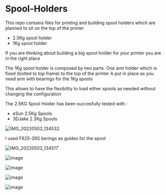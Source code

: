 # Spool-Holders

This repo contains files for printing and building spool holders which are planned to sit on the top of the printer
* 2.5Kg spool holder
* 1Kg spool holder

If you are thinking about building a big spool holder for your printer you are in the right place

The 1Kg spool holder is composed by two parts.
One arm holder which is fixed (bolted to top frame) to the top of the printer
A put in place as you need arm with bearings for the 1Kg spools

This allows to have the flexibility to load either spools as needed without changing the configuration

The 2.5KG Spool Holder has been succesfully tested with :
* eSun 2.5Kg Spools
* 3DJake 2.3Kg Spools

![IMG_20220502_134532](https://user-images.githubusercontent.com/76037248/166251803-a7e092d3-28c9-42e4-b645-124a2c995e85.jpg)

I used F625-2RS berings as guides for the spool

![IMG_20220502_134517](https://user-images.githubusercontent.com/76037248/166252153-8f323e46-15af-42a5-bf15-baf316ddbbd6.jpg)

![image](https://user-images.githubusercontent.com/76037248/166678647-38a668bc-545c-4e1b-8fa0-c6d08115b092.png)

![image](https://user-images.githubusercontent.com/76037248/166678671-d682e6bf-f28f-4253-85a6-27fe9e3568a0.png)

![image](https://user-images.githubusercontent.com/76037248/166681657-8ad187c1-477c-4d2b-8c87-b56adaacbf63.png)

![image](https://user-images.githubusercontent.com/76037248/166678688-b5c7fb57-e73f-4ec4-87b0-62bf4353bcf6.png)
